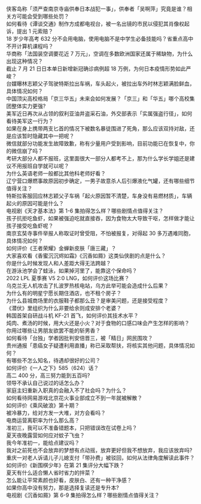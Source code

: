 侠客岛称「须严查南京寺庙供奉日本战犯一事」，供奉者「吴啊萍」究竟是谁？相关方可能会受到哪些处罚？  
如何看待《谭谈交通》制作方成都电视台，被一名出镜的市民以侵犯其肖像权起诉，提出 1 元索赔？  
18 岁少年高考 632 分不会用电脑，使用电脑不是中学生必备技能吗？省重点高中不开计算机课程吗？  
华商称「法国装空调要花近 7 万元」，空调在多数欧洲国家还属于稀缺物，为什么出现这种情况？  
截止 7 月 21 日日本单日新增新冠确诊病例超 18 万例，为何日本疫情形势如此严峻？  
台媒曝林志颖父子驾驶特斯拉出车祸，车头起火，被拉出车外时林志颖满脸鲜血，具体情况如何？  
中国顶尖高校格局「京三华五」未来会如何发展？「京三」和「华五」哪个高校集团整体实力更强?  
美军近日再次从占领的叙利亚油井盗采石油，外交部表示「实属强盗行径」，如何看待美军这一行为？  
如果在身上携带两支匕首的情况下被数名暴徒围进了死角，那么应该双持对敌，还是应该暂时隐藏其中一把呢？  
微信就部分功能发生故障致歉，称有少量用户受到影响，目前功能已在恢复中，你的微信崩了吗？  
考研大部分人都不报班，这里面很大一部分人都考不上，那为什么学长学姐还是建议不用报班自学就可以呢？  
为什么英语老师一般都比其他科老师好看？  
辽宁营口爆燃事故原因初步确定，一男子故意杀人后引爆液化气罐，还有哪些细节值得关注？  
特斯拉客服回应林志颖父子车祸「起火原因暂不清楚，车身没有易燃材质」，车辆起火的原因可能是什么？  
电视剧《天才基本法》第 1-6 集拍得怎么样？哪些剧情点值得关注？  
孩子抗拒吃鱼虾，如果被强迫吃就直接吞，因为食物太大导致干呕，怎样做才能让孩子接受吃鱼虾呢？  
南京玄奘寺事件举报人称取证时曾受阻，不怕被报复，对得起 30 多万遇难同胞，具体情况如何？  
如何评价《王者荣耀》金蝉新皮肤「唐三藏」？  
大家喜欢看《香蜜沉沉烬如霜》《沉香如屑》这类仙侠剧的点是什么？  
你是什么时候发现人和人差距大得无法跨越？  
在游泳池学会了蛙泳，如果掉河里了，能靠这个保命吗？  
2022 LPL 夏季赛 V5 2:0 LNG，如何评价这场比赛？  
乌克兰无人机攻击了扎波罗热核电站，乌方此举可能会造成什么后果？  
为什么有的明星宁愿长期住酒店，也不租个房子？  
为什么县城商场里的衣服鞋子都那么丑？是审美问题，还是接受程度？  
《潜伏》里组织为什么非要给余则成安排个老婆？  
韩国首架自研战斗机 KF-21 首飞，如何评价其技术水平？  
炖肉、煮汤的时候，用大火还是小火？对于食物的口感口味会产生怎样的影响？  
你用过哪些让男朋友欲罢不能的斩男香？  
如何看待「台独」学者因批判安倍晋三，被「精日」网民围攻？  
贵州通报「患癌女子疑遭利用直播」称已采取帮扶，将核实其他问题，具体情况如何？  
有哪些不怎么知名，待遇却很好的公司？  
如何评价《一人之下》585（624）话？  
高二 400 分，高三努力能到五百吗?  
领导不承认自己说过的话怎么办？  
家庭主妇重新入职真的会融入不了社会吗？为什么？  
如何看待网易游戏北京花火事业部成立不到一年就被解散？  
如何评价《乘风破浪》第十期？  
被冷暴力，给对方发一大堆，对方会看吗？  
电商运营离职率为什么那么高？  
准初三，我可以不准备错题本，只把错误改在试卷上吗？  
夏天夜晚露营如何应对蚊子飞虫？  
我今年准初一，能给点建议吗？  
我对之前死也不会放弃的梦想有点动摇，放弃更好但我不想放弃，我应该放弃吗?  
重庆一对老人诉请儿子儿媳支付「带孙费」被驳回，如何从法律角度解读此事件？  
如何评价《新围棋少年》在第 21 集评分大幅下跌？  
夏天有什么适合懒人省时省力的拌菜？  
怎么能让平常素颜也好看，皮肤白、还有一种干净感？  
如果你高中没有努力，那是选择复读还是专升本?  
电视剧《沉香如屑》第 6-9 集拍得怎么样？哪些剧情点值得关注？  
